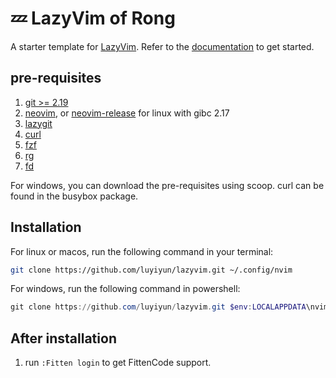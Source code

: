 # 💤 LazyVim of Rong

A starter template for [LazyVim](https://github.com/LazyVim/LazyVim).
Refer to the [documentation](https://lazyvim.github.io/installation) to get started.

## pre-requisites

1. [git >= 2.19](https://git-scm.com/downloads)
2. [neovim](https://github.com/neovim/neovim), or [neovim-release](https://github.com/neovim/neovim-releases) for linux with gibc 2.17
3. [lazygit](https://github.com/jesseduffield/lazygit)
4. [curl](https://curl.se/)
5. [fzf](https://github.com/junegunn/fzf)
6. [rg](https://github.com/BurntSushi/ripgrep)
7. [fd](https://github.com/sharkdp/fd)

For windows, you can download the pre-requisites using scoop. curl can be found in the busybox package.

## Installation

For linux or macos, run the following command in your terminal:

```bash
git clone https://github.com/luyiyun/lazyvim.git ~/.config/nvim
```

For windows, run the following command in powershell:

```powershell
git clone https://github.com/luyiyun/lazyvim.git $env:LOCALAPPDATA\nvim
```

## After installation

1. run `:Fitten login` to get FittenCode support.
